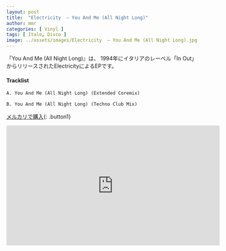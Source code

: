 ```yaml
---
layout: post
title:  "Electricity  – You And Me (All Night Long)"
author: mmr
categories: [ Vinyl ]
tags: [ Italo, Disco ]
image: ../assets/images/Electricity  – You And Me (All Night Long).jpg
---
```


「You And Me (All Night Long)』は、
1994年にイタリアのレーベル「In Out」からリリースされたElectricityによるEPです。


#### Tracklist
```md
A. You And Me (All Night Long) (Extended Coremix)

B. You And Me (All Night Long) (Techno Club Mix)
```

[メルカリで購入](https://jp.mercari.com/item/m28685512577?afid=6142608987){: .button1}

<iframe width="560" height="315" src="https://www.youtube.com/embed/AJlmhPOb80E?si=WzQ3TJe2lKl7F-VP" title="YouTube video player" frameborder="0" allow="accelerometer; autoplay; clipboard-write; encrypted-media; gyroscope; picture-in-picture; web-share" referrerpolicy="strict-origin-when-cross-origin" allowfullscreen></iframe>
